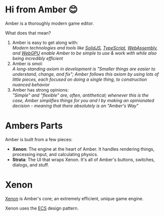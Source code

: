 # Hi from Amber 😊

Amber is a thoroughly modern game editor.

What does that mean?

1. Amber is easy to get along with:<br>
  _Modern technologies and tools like [SolidJS](https://www.solidjs.com/), [TypeScript](https://www.typescriptlang.org/), [WebAssembly](https://webassembly.org/), and [WebGPU](https://developer.mozilla.org/en-US/docs/Web/API/WebGPU_API) enable Amber to be simple to use & work with while also being incredibly efficient_
1. Amber is smol:<br>
  _A long-standing axiom in development is "Smaller things are easier to understand, change, and fix"; Amber follows this axiom by using lots of little pieces, each focused on doing a single thing, to construction nuanced behavior_
1. Amber has strong opinions:<br>
  _"Simple" and "flexible" are, often, antithetical; whenever this is the case, Amber simplifies things for you and I by making an opinionated decision - meaning that there absolutely is an "Amber's Way"_

# Ambers Parts

Amber is built from a few pieces:

* **Xenon**: The engine at the heart of Amber. It handles rendering things, processing input, and calculating physics.
* **Strata**: The UI that wraps Xenon. It's all of Amber's buttons, switches, dialogs, and stuff.

# Xenon

[Xenon](./src/lib/Xenon) is Amber's core; an extremely efficient, unique game engine.

Xenon uses the [ECS](https://en.wikipedia.org/wiki/Entity_component_system) design pattern.